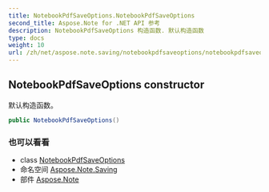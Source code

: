 ```yaml
---
title: NotebookPdfSaveOptions.NotebookPdfSaveOptions
second_title: Aspose.Note for .NET API 参考
description: NotebookPdfSaveOptions 构造函数. 默认构造函数
type: docs
weight: 10
url: /zh/net/aspose.note.saving/notebookpdfsaveoptions/notebookpdfsaveoptions/
---
```

## NotebookPdfSaveOptions constructor

默认构造函数。

```csharp
public NotebookPdfSaveOptions()
```

### 也可以看看

* class [NotebookPdfSaveOptions](../)
* 命名空间 [Aspose.Note.Saving](../../notebookpdfsaveoptions/)
* 部件 [Aspose.Note](../../../)


